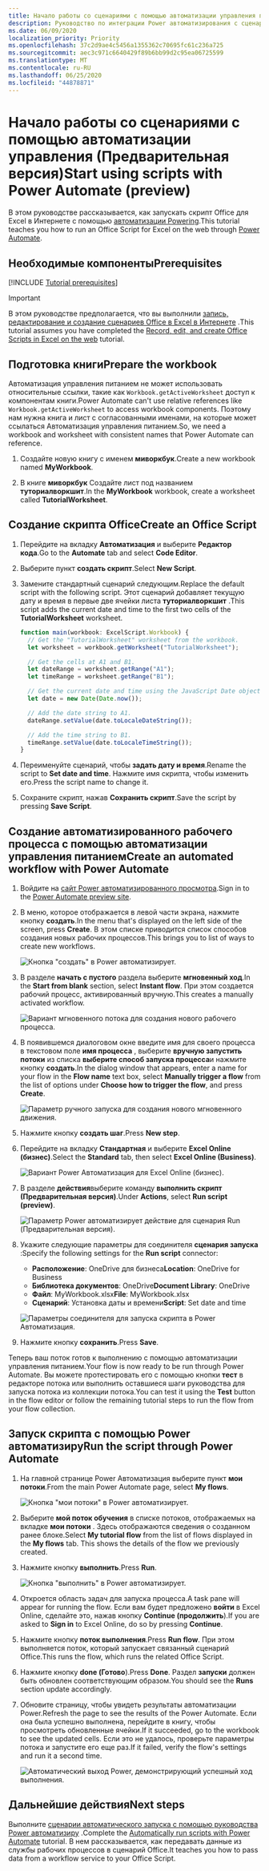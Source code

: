 ```yaml
---
title: Начало работы со сценариями с помощью автоматизации управления питанием
description: Руководство по интеграции Power автоматизирования с сценариями Office с помощью ручного триггера.
ms.date: 06/09/2020
localization_priority: Priority
ms.openlocfilehash: 37c2d9ae4c5456a1355362c70695fc61c236a725
ms.sourcegitcommit: aec3c971c6640429f89b6bb99d2c95ea06725599
ms.translationtype: MT
ms.contentlocale: ru-RU
ms.lasthandoff: 06/25/2020
ms.locfileid: "44878871"
---
```

# <a name="start-using-scripts-with-power-automate-preview"></a><span data-ttu-id="93fe9-103">Начало работы со сценариями с помощью автоматизации управления (Предварительная версия)</span><span class="sxs-lookup"><span data-stu-id="93fe9-103">Start using scripts with Power Automate (preview)</span></span>

<span data-ttu-id="93fe9-104">В этом руководстве рассказывается, как запускать скрипт Office для Excel в Интернете с помощью [автоматизации Powering](https://flow.microsoft.com).</span><span class="sxs-lookup"><span data-stu-id="93fe9-104">This tutorial teaches you how to run an Office Script for Excel on the web through [Power Automate](https://flow.microsoft.com).</span></span>

## <a name="prerequisites"></a><span data-ttu-id="93fe9-105">Необходимые компоненты</span><span class="sxs-lookup"><span data-stu-id="93fe9-105">Prerequisites</span></span>

[!INCLUDE [Tutorial prerequisites](../includes/tutorial-prerequisites.md)]

> [!IMPORTANT]
> <span data-ttu-id="93fe9-106">В этом руководстве предполагается, что вы выполнили [запись, редактирование и создание сценариев Office в Excel в Интернете](excel-tutorial.md) .</span><span class="sxs-lookup"><span data-stu-id="93fe9-106">This tutorial assumes you have completed the [Record, edit, and create Office Scripts in Excel on the web](excel-tutorial.md) tutorial.</span></span>

## <a name="prepare-the-workbook"></a><span data-ttu-id="93fe9-107">Подготовка книги</span><span class="sxs-lookup"><span data-stu-id="93fe9-107">Prepare the workbook</span></span>

<span data-ttu-id="93fe9-108">Автоматизация управления питанием не может использовать относительные ссылки, такие как `Workbook.getActiveWorksheet` доступ к компонентам книги.</span><span class="sxs-lookup"><span data-stu-id="93fe9-108">Power Automate can't use relative references like `Workbook.getActiveWorksheet` to access workbook components.</span></span> <span data-ttu-id="93fe9-109">Поэтому нам нужна книга и лист с согласованными именами, на которые может ссылаться Автоматизация управления питанием.</span><span class="sxs-lookup"><span data-stu-id="93fe9-109">So, we need a workbook and worksheet with consistent names that Power Automate can reference.</span></span>

1. <span data-ttu-id="93fe9-110">Создайте новую книгу с именем **миворкбук**.</span><span class="sxs-lookup"><span data-stu-id="93fe9-110">Create a new workbook named **MyWorkbook**.</span></span>

2. <span data-ttu-id="93fe9-111">В книге **миворкбук** Создайте лист под названием **туториалворкшит**.</span><span class="sxs-lookup"><span data-stu-id="93fe9-111">In the **MyWorkbook** workbook, create a worksheet called **TutorialWorksheet**.</span></span>

## <a name="create-an-office-script"></a><span data-ttu-id="93fe9-112">Создание скрипта Office</span><span class="sxs-lookup"><span data-stu-id="93fe9-112">Create an Office Script</span></span>

1. <span data-ttu-id="93fe9-113">Перейдите на вкладку **Автоматизация** и выберите **Редактор кода**.</span><span class="sxs-lookup"><span data-stu-id="93fe9-113">Go to the **Automate** tab and select **Code Editor**.</span></span>

2. <span data-ttu-id="93fe9-114">Выберите пункт **создать скрипт**.</span><span class="sxs-lookup"><span data-stu-id="93fe9-114">Select **New Script**.</span></span>

3. <span data-ttu-id="93fe9-115">Замените стандартный сценарий следующим.</span><span class="sxs-lookup"><span data-stu-id="93fe9-115">Replace the default script with the following script.</span></span> <span data-ttu-id="93fe9-116">Этот сценарий добавляет текущую дату и время в первые две ячейки листа **туториалворкшит** .</span><span class="sxs-lookup"><span data-stu-id="93fe9-116">This script adds the current date and time to the first two cells of the **TutorialWorksheet** worksheet.</span></span>

    ```TypeScript
    function main(workbook: ExcelScript.Workbook) {
      // Get the "TutorialWorksheet" worksheet from the workbook.
      let worksheet = workbook.getWorksheet("TutorialWorksheet");

      // Get the cells at A1 and B1.
      let dateRange = worksheet.getRange("A1");
      let timeRange = worksheet.getRange("B1");

      // Get the current date and time using the JavaScript Date object.
      let date = new Date(Date.now());

      // Add the date string to A1.
      dateRange.setValue(date.toLocaleDateString());

      // Add the time string to B1.
      timeRange.setValue(date.toLocaleTimeString());
    }
    ```

4. <span data-ttu-id="93fe9-117">Переименуйте сценарий, чтобы **задать дату и время**.</span><span class="sxs-lookup"><span data-stu-id="93fe9-117">Rename the script to **Set date and time**.</span></span> <span data-ttu-id="93fe9-118">Нажмите имя скрипта, чтобы изменить его.</span><span class="sxs-lookup"><span data-stu-id="93fe9-118">Press the script name to change it.</span></span>

5. <span data-ttu-id="93fe9-119">Сохраните скрипт, нажав **Сохранить скрипт**.</span><span class="sxs-lookup"><span data-stu-id="93fe9-119">Save the script by pressing **Save Script**.</span></span>

## <a name="create-an-automated-workflow-with-power-automate"></a><span data-ttu-id="93fe9-120">Создание автоматизированного рабочего процесса с помощью автоматизации управления питанием</span><span class="sxs-lookup"><span data-stu-id="93fe9-120">Create an automated workflow with Power Automate</span></span>

1. <span data-ttu-id="93fe9-121">Войдите на [сайт Power автоматизированного просмотра](https://flow.microsoft.com).</span><span class="sxs-lookup"><span data-stu-id="93fe9-121">Sign in to the [Power Automate preview site](https://flow.microsoft.com).</span></span>

2. <span data-ttu-id="93fe9-122">В меню, которое отображается в левой части экрана, нажмите кнопку **создать**.</span><span class="sxs-lookup"><span data-stu-id="93fe9-122">In the menu that's displayed on the left side of the screen, press **Create**.</span></span> <span data-ttu-id="93fe9-123">В этом списке приводится список способов создания новых рабочих процессов.</span><span class="sxs-lookup"><span data-stu-id="93fe9-123">This brings you to list of ways to create new workflows.</span></span>

    ![Кнопка "создать" в Power автоматизирует.](../images/power-automate-tutorial-1.png)

3. <span data-ttu-id="93fe9-125">В разделе **начать с пустого** раздела выберите **мгновенный ход**.</span><span class="sxs-lookup"><span data-stu-id="93fe9-125">In the **Start from blank** section, select **Instant flow**.</span></span> <span data-ttu-id="93fe9-126">При этом создается рабочий процесс, активированный вручную.</span><span class="sxs-lookup"><span data-stu-id="93fe9-126">This creates a manually activated workflow.</span></span>

    ![Вариант мгновенного потока для создания нового рабочего процесса.](../images/power-automate-tutorial-2.png)

4. <span data-ttu-id="93fe9-128">В появившемся диалоговом окне введите имя для своего процесса в текстовом поле **имя процесса** , выберите **вручную запустить потоки** из списка **выберите способ запуска процесса**и нажмите кнопку **создать**.</span><span class="sxs-lookup"><span data-stu-id="93fe9-128">In the dialog window that appears, enter a name for your flow in the **Flow name** text box, select **Manually trigger a flow** from the list of options under **Choose how to trigger the flow**, and press **Create**.</span></span>

    ![Параметр ручного запуска для создания нового мгновенного движения.](../images/power-automate-tutorial-3.png)

5. <span data-ttu-id="93fe9-130">Нажмите кнопку **создать шаг**.</span><span class="sxs-lookup"><span data-stu-id="93fe9-130">Press **New step**.</span></span>

6. <span data-ttu-id="93fe9-131">Перейдите на вкладку **Стандартная** и выберите **Excel Online (бизнес)**.</span><span class="sxs-lookup"><span data-stu-id="93fe9-131">Select the **Standard** tab, then select **Excel Online (Business)**.</span></span>

    ![Вариант Power Автоматизация для Excel Online (бизнес).](../images/power-automate-tutorial-4.png)

7. <span data-ttu-id="93fe9-133">В разделе **действия**выберите команду **выполнить скрипт (Предварительная версия)**.</span><span class="sxs-lookup"><span data-stu-id="93fe9-133">Under **Actions**, select **Run script (preview)**.</span></span>

    ![Параметр Power автоматизирует действие для сценария Run (Предварительная версия).](../images/power-automate-tutorial-5.png)

8. <span data-ttu-id="93fe9-135">Укажите следующие параметры для соединителя **сценария запуска** :</span><span class="sxs-lookup"><span data-stu-id="93fe9-135">Specify the following settings for the **Run script** connector:</span></span>

    - <span data-ttu-id="93fe9-136">**Расположение**: OneDrive для бизнеса</span><span class="sxs-lookup"><span data-stu-id="93fe9-136">**Location**: OneDrive for Business</span></span>
    - <span data-ttu-id="93fe9-137">**Библиотека документов**: OneDrive</span><span class="sxs-lookup"><span data-stu-id="93fe9-137">**Document Library**: OneDrive</span></span>
    - <span data-ttu-id="93fe9-138">**Файл**: MyWorkbook.xlsx</span><span class="sxs-lookup"><span data-stu-id="93fe9-138">**File**: MyWorkbook.xlsx</span></span>
    - <span data-ttu-id="93fe9-139">**Сценарий**: Установка даты и времени</span><span class="sxs-lookup"><span data-stu-id="93fe9-139">**Script**: Set date and time</span></span>

    ![Параметры соединителя для запуска скрипта в Power Автоматизация.](../images/power-automate-tutorial-6.png)

9. <span data-ttu-id="93fe9-141">Нажмите кнопку **сохранить**.</span><span class="sxs-lookup"><span data-stu-id="93fe9-141">Press **Save**.</span></span>

<span data-ttu-id="93fe9-142">Теперь ваш поток готов к выполнению с помощью автоматизации управления питанием.</span><span class="sxs-lookup"><span data-stu-id="93fe9-142">Your flow is now ready to be run through Power Automate.</span></span> <span data-ttu-id="93fe9-143">Вы можете протестировать его с помощью кнопки **тест** в редакторе потока или выполнить оставшиеся шаги руководства для запуска потока из коллекции потока.</span><span class="sxs-lookup"><span data-stu-id="93fe9-143">You can test it using the **Test** button in the flow editor or follow the remaining tutorial steps to run the flow from your flow collection.</span></span>

## <a name="run-the-script-through-power-automate"></a><span data-ttu-id="93fe9-144">Запуск скрипта с помощью Power автоматизиру</span><span class="sxs-lookup"><span data-stu-id="93fe9-144">Run the script through Power Automate</span></span>

1. <span data-ttu-id="93fe9-145">На главной странице Power Автоматизация выберите пункт **мои потоки**.</span><span class="sxs-lookup"><span data-stu-id="93fe9-145">From the main Power Automate page, select **My flows**.</span></span>

    ![Кнопка "мои потоки" в Power автоматизирует.](../images/power-automate-tutorial-7.png)

2. <span data-ttu-id="93fe9-147">Выберите **мой поток обучения** в списке потоков, отображаемых на вкладке **мои потоки** . Здесь отображаются сведения о созданном ранее блоке.</span><span class="sxs-lookup"><span data-stu-id="93fe9-147">Select **My tutorial flow** from the list of flows displayed in the **My flows** tab. This shows the details of the flow we previously created.</span></span>

3. <span data-ttu-id="93fe9-148">Нажмите кнопку **выполнить**.</span><span class="sxs-lookup"><span data-stu-id="93fe9-148">Press **Run**.</span></span>

    ![Кнопка "выполнить" в Power автоматизирует.](../images/power-automate-tutorial-8.png)

4. <span data-ttu-id="93fe9-150">Откроется область задач для запуска процесса.</span><span class="sxs-lookup"><span data-stu-id="93fe9-150">A task pane will appear for running the flow.</span></span> <span data-ttu-id="93fe9-151">Если вам будет предложено **войти** в Excel Online, сделайте это, нажав кнопку **Continue (продолжить**).</span><span class="sxs-lookup"><span data-stu-id="93fe9-151">If you are asked to **Sign in** to Excel Online, do so by pressing **Continue**.</span></span>

5. <span data-ttu-id="93fe9-152">Нажмите кнопку **поток выполнения**.</span><span class="sxs-lookup"><span data-stu-id="93fe9-152">Press **Run flow**.</span></span> <span data-ttu-id="93fe9-153">При этом выполняется поток, который запускает связанный сценарий Office.</span><span class="sxs-lookup"><span data-stu-id="93fe9-153">This runs the flow, which runs the related Office Script.</span></span>

6. <span data-ttu-id="93fe9-154">Нажмите кнопку **done (Готово**).</span><span class="sxs-lookup"><span data-stu-id="93fe9-154">Press **Done**.</span></span> <span data-ttu-id="93fe9-155">Раздел **запуски** должен быть обновлен соответствующим образом.</span><span class="sxs-lookup"><span data-stu-id="93fe9-155">You should see the **Runs** section update accordingly.</span></span>

7. <span data-ttu-id="93fe9-156">Обновите страницу, чтобы увидеть результаты автоматизации Power.</span><span class="sxs-lookup"><span data-stu-id="93fe9-156">Refresh the page to see the results of the Power Automate.</span></span> <span data-ttu-id="93fe9-157">Если она была успешно выполнена, перейдите в книгу, чтобы просмотреть обновленные ячейки.</span><span class="sxs-lookup"><span data-stu-id="93fe9-157">If it succeeded, go to the workbook to see the updated cells.</span></span> <span data-ttu-id="93fe9-158">Если это не удалось, проверьте параметры потока и запустите его еще раз.</span><span class="sxs-lookup"><span data-stu-id="93fe9-158">If it failed, verify the flow's settings and run it a second time.</span></span>

    ![Автоматический выход Power, демонстрирующий успешный ход выполнения.](../images/power-automate-tutorial-9.png)

## <a name="next-steps"></a><span data-ttu-id="93fe9-160">Дальнейшие действия</span><span class="sxs-lookup"><span data-stu-id="93fe9-160">Next steps</span></span>

<span data-ttu-id="93fe9-161">Выполните [сценарии автоматического запуска с помощью руководства Power автоматизиру](excel-power-automate-trigger.md) .</span><span class="sxs-lookup"><span data-stu-id="93fe9-161">Complete the [Automatically run scripts with Power Automate](excel-power-automate-trigger.md) tutorial.</span></span> <span data-ttu-id="93fe9-162">В нем рассказывается, как передавать данные из службы рабочих процессов в сценарий Office.</span><span class="sxs-lookup"><span data-stu-id="93fe9-162">It teaches you how to pass data from a workflow service to your Office Script.</span></span>

